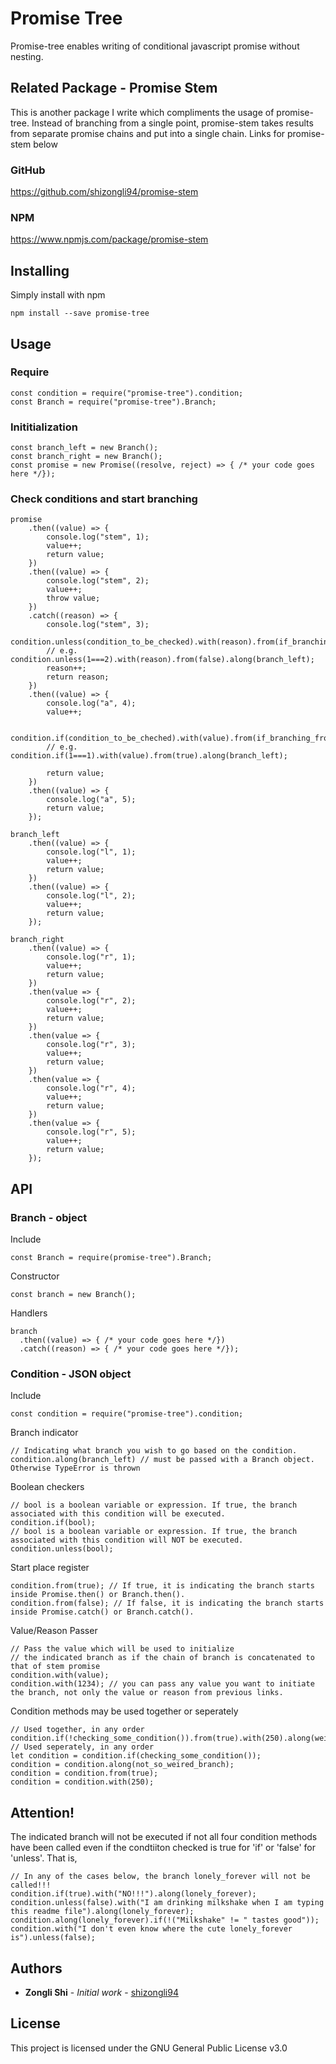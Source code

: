 # Promise Tree

Promise-tree enables writing of conditional javascript promise without nesting.

## Related Package - Promise Stem
This is another package I write which compliments the usage of promise-tree. Instead of branching from a single point, promise-stem takes results from separate promise chains and put into a single chain.
Links for promise-stem below

### GitHub
https://github.com/shizongli94/promise-stem

### NPM
https://www.npmjs.com/package/promise-stem

## Installing

Simply install with npm

```
npm install --save promise-tree
```

## Usage
### Require
```
const condition = require("promise-tree").condition;
const Branch = require("promise-tree").Branch;
```
### Inititialization
```
const branch_left = new Branch();
const branch_right = new Branch();
const promise = new Promise((resolve, reject) => { /* your code goes here */});
```
### Check conditions and start branching
```
promise
    .then((value) => {
        console.log("stem", 1);
        value++;
        return value;
    })
    .then((value) => {
        console.log("stem", 2);
        value++;
        throw value;
    })
    .catch((reason) => {
        console.log("stem", 3);
        condition.unless(condition_to_be_checked).with(reason).from(if_branching_from_then).along(branch_left);
        // e.g. condition.unless(1===2).with(reason).from(false).along(branch_left);
        reason++;
        return reason;
    })
    .then((value) => {
        console.log("a", 4);
        value++;
        
        condition.if(condition_to_be_cheched).with(value).from(if_branching_from_then).along(branch_right);
        // e.g. condition.if(1===1).with(value).from(true).along(branch_left);
        
        return value;
    })
    .then((value) => {
        console.log("a", 5);
        return value;
    });

branch_left
    .then((value) => {
        console.log("l", 1);
        value++;
        return value;
    })
    .then((value) => {
        console.log("l", 2);
        value++;
        return value;
    });

branch_right
    .then((value) => {
        console.log("r", 1);
        value++;
        return value;
    })
    .then(value => {
        console.log("r", 2);
        value++;
        return value;
    })
    .then(value => {
        console.log("r", 3);
        value++;
        return value;
    })
    .then(value => {
        console.log("r", 4);
        value++;
        return value;
    })
    .then(value => {
        console.log("r", 5);
        value++;
        return value;
    });
```

## API
### Branch - object
Include
```
const Branch = require(promise-tree").Branch;
```
Constructor
```
const branch = new Branch();
```
Handlers
```
branch
  .then((value) => { /* your code goes here */})
  .catch((reason) => { /* your code goes here */});
```
### Condition - JSON object
Include 
```
const condition = require("promise-tree").condition;
```
Branch indicator
```
// Indicating what branch you wish to go based on the condition.
condition.along(branch_left) // must be passed with a Branch object. Otherwise TypeError is thrown
```

Boolean checkers 
```
// bool is a boolean variable or expression. If true, the branch associated with this condition will be executed.
condition.if(bool); 
// bool is a boolean variable or expression. If true, the branch associated with this condition will NOT be executed.
condition.unless(bool);
```
Start place register
```
condition.from(true); // If true, it is indicating the branch starts inside Promise.then() or Branch.then().
condition.from(false); // If false, it is indicating the branch starts inside Promise.catch() or Branch.catch().
```
Value/Reason Passer
```
// Pass the value which will be used to initialize 
// the indicated branch as if the chain of branch is concatenated to that of stem promise
condition.with(value);  
condition.with(1234); // you can pass any value you want to initiate the branch, not only the value or reason from previous links.
```
Condition methods may be used together or seperately
```
// Used together, in any order
condition.if(!checking_some_condition()).from(true).with(250).along(weired_branch);
// Used seperately, in any order
let condition = condition.if(checking_some_condition());
condition = condition.along(not_so_weired_branch);
condition = condition.from(true);
condition = condition.with(250);
```
## Attention!
The indicated branch will not be executed if not all four condition methods have been called even if the condtiiton checked is true for 'if' or 'false' for 'unless'.
That is,
```
// In any of the cases below, the branch lonely_forever will not be called!!!
condition.if(true).with("NO!!!").along(lonely_forever);
condition.unless(false).with("I am drinking milkshake when I am typing this readme file").along(lonely_forever);
condition.along(lonely_forever).if(!("Milkshake" != " tastes good"));
condition.with("I don't even know where the cute lonely_forever is").unless(false);
```
## Authors

* **Zongli Shi** - *Initial work* - [shizongli94](https://github.com/shizongli94)

## License

This project is licensed under the GNU General Public License v3.0


